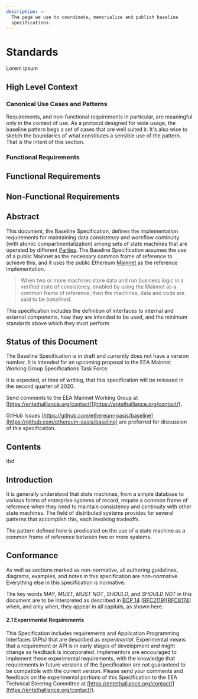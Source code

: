 ```yaml
---
description: >-
  The page we use to coordinate, memorialize and publish baseline
  specifications.
---
```


# Standards

Lorem ipsum

## High Level Context

### Canonical Use Cases and Patterns

Requirements, and non-functional requirements in particular, are meaningful only in the context of use. As a protocol designed for wide usage, the baseline pattern begs a set of cases that are well suited it. It's also wise to sketch the boundaries of what constitutes a sensible use of the pattern. That is the intent of this section.

### Functional Requirements

## Functional Requirements

## Non-Functional Requirements

## Abstract

This document, the Baseline Specification, defines the implementation requirements for maintaining data consistency and workflow continuity \(with atomic compartmentalization\) among sets of state machines that are operated by different [Parties](./). The Baseline Specification assumes the use of a public Mainnet as the necessary common frame of reference to achieve this, and it uses the public Ethereum [Mainnet ](./)as the reference implementation.

> When two or more machines store data and run business logic in a verified state of consistency, enabled by using the Mainnet as a common frame of reference, then the machines, data and code are said to be _baselined_.

This specification includes the definition of interfaces to internal and external components, how they are intended to be used, and the minimum standards above which they must perform.

## **Status of this Document**

The Baseline Specification is in draft and currently does not have a version number. It is intended for an upcoming proposal to the EEA Mainnet Working Group Specifications Task Force.

It is expected, at time of writing, that this specification will be released in the second quarter of 2020.

Send comments to the EEA Mainnet Working Group at [https://entethalliance.org/contact/](https://entethalliance.org/contact/).

GitHub Issues [https://github.com/ethereum-oasis/baseline](https://github.com/ethereum-oasis/baseline) are preferred for discussion of this specification.

## Contents

tbd

## Introduction

It is generally understood that state machines, from a simple database to various forms of enterprise systems of record, require a common frame of reference when they need to maintain consistency and continuity with other state machines. The field of distributed systems provides for several patterns that accomplish this, each involving tradeoffs.

The pattern defined here is predicated on the use of a state machine as a common frame of reference between two or more systems.

## Conformance

As well as sections marked as non-normative, all authoring guidelines, diagrams, examples, and notes in this specification are non-normative. Everything else in this specification is normative.

The key words _MAY_, _MUST_, _MUST NOT_, _SHOULD_, and _SHOULD NOT_ in this document are to be interpreted as described in [BCP 14](https://tools.ietf.org/html/bcp14) \[[RFC2119](https://entethalliance.github.io/client-spec/spec.html#bib-rfc2119)\]\[[RFC8174](https://entethalliance.github.io/client-spec/spec.html#bib-rfc8174)\] when, and only when, they appear in all capitals, as shown here.

#### 2.1 Experimental Requirements <a id="x2-1-experimental-requirements"></a>

This Specification includes requirements and Application Programming Interfaces \(APIs\) that are described as _experimental_. Experimental means that a requirement or API is in early stages of development and might change as feedback is incorporated. Implementors are encouraged to implement these experimental requirements, with the knowledge that requirements in future versions of the Specification are not guaranteed to be compatible with the current version. Please send your comments and feedback on the experimental portions of this Specification to the EEA Technical Steering Committee at [https://entethalliance.org/contact/](https://entethalliance.org/contact/).

